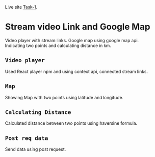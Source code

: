Live site [Task-1](https://task-1-451a3.web.app/).
# Stream video Link and Google Map 

Video player with stream links. Google map using google map api. Indicating two points and calculating distance in km.

## `Video player`

Used React player npm and using context api, connected stream links.

## `Map`

Showing Map with two points using latitude and longitude.

## `Calculating Distance`
Calculated distance between two points using haversine formula.
## `Post req data`
Send data using post request.




